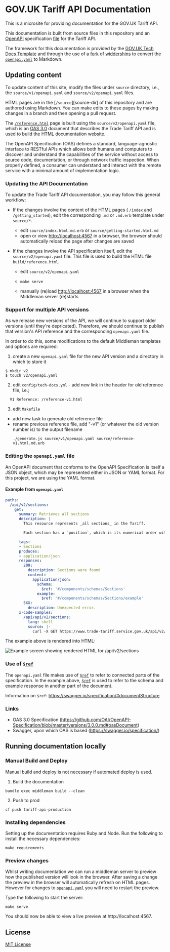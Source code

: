 # GOV.UK Tariff API Documentation

This is a microsite for providing documentation for the GOV.UK Tariff API.

This documentation is built from source files in this repository and an
[OpenAPI](https://github.com/OAI/OpenAPI-Specification) specification
[file](/v2/openapi.yaml) for the Tariff API.

The framework for this documentation
is provided by the [GOV.UK Tech Docs Template][tech-docs-template] and through
the use of a [fork][forked-widdershins] of [widdershins][widdershins] to
convert the [`openapi.yaml`][tariff-openapi] to Markdown.

## Updating content

To update content of this site, modify the files under `source` directory, i.e., the `source/v1/openapi.yaml` and `source/v2/openapi.yaml` files.

HTML pages are in the [`/source`][source-dir] of this repository and are authored using Markdown. You can make edits to these pages by making changes in a branch and then opening a pull request.

The [`/reference.html`](https://api.trade-tariff.service.gov.uk/#gov-uk-trade-tariff-api) page is built using the `source/v2/openapi.yaml` file, which is an [OAS 3.0](https://github.com/OAI/OpenAPI-Specification/blob/master/versions/3.0.0.md) document that describes the Trade Tariff API and is used to build the HTML documentation website.

The OpenAPI Specification (OAS) defines a standard, language-agnostic interface to RESTful APIs which allows both humans and computers to discover and understand the capabilities of the service without access to source code, documentation, or through network traffic inspection. When properly defined, a consumer can understand and interact with the remote service with a minimal amount of implementation logic.

### Updating the API Documentation

To update the Trade Tariff API documentation, you may follow this general workflow:

-  If the changes involve the content of the HTML pages ( `/index` and  `/getting_started`), edit the corresponding `.md` or `.md.erb` template under `source/*`.

    -   edit `source/index.html.md.erb` or  `source/getting-started.html.md`
    -   open or view [http://localhost:4567](http://localhost:4567) in a browser, the browser should automatically reload the page after changes are saved

-  If the changes involve the API specification itself, edit the `source/v2/openapi.yaml` file. This file is used to build the HTML file `build/reference.html`.

    -   edit `source/v2/openapi.yaml`
    -   ```
        make serve
        ```
    -   manually (re)load [http://localhost:4567](http://localhost:4567) in a browser when the Middleman server (re)starts

### Support for multiple API versions

As we release new versions of the API, we will continue to support older versions (until they're depricated).  Therefore, we should continue to publish that version's API reference and the corresponding `openapi.yaml` file.

In order to do this, some modifications to the default Middleman templates and options are required:

1.  create a new `openapi.yaml` file for the new API version and a directory in which to store it
  ```
  $ mkdir v2
  $ touch v2/openapi.yaml
  ```

2.  edit `config/tech-docs.yml` - add new link in the header for old reference file, i.e.;
  ```
    V1 Reference: /reference-v1.html
  ```

3.  edit `Makefile` 
  - add new task to generate old reference file
  - rename previous reference file, add "-v1" (or whatever the old version number is) to the output filename
    ```
    ./generate.js source/v1/openapi.yaml source/reference-v1.html.md.erb
    ```

### Editing the `openapi.yaml` file

An OpenAPI document that conforms to the OpenAPI Specification is itself a JSON object, which may be represented either in JSON or YAML format. For this project, we are using the YAML format.

#### Example from `openapi.yaml`

```yaml
paths:
  /api/v2/sections:
    get:
      summary: Retrieves all sections
      description: |
        This resource represents _all sections_ in the Tariff.

        Each section has a `position`, which is its numerical order within the Tariff, and a `section_id`, which is a unique record identifier.

      tags:
      - Sections
      produces:
      - application/json
      responses:
        200:
          description: Sections were found
          content:
            application/json:
              schema:
                $ref: '#/components/schemas/Sections'
              example:
                $ref: '#/components/schemas/Sections/example'
        5XX:
          description: Unexpected error.
      x-code-samples:
        /api/api/v2/sections:
          lang: shell
          source: |-
            curl -X GET https://www.trade-tariff.service.gov.uk/api/v2/sections

```

The example above is rendered into HTML:

![Example screen showing rendered HTML for /api/v2/sections](build/images/example-1.png "Example of Section onbject in the documentation")

### Use of [`$ref`](https://swagger.io/specification/#documentStructure)

The `openapi.yaml` file makes use of [`$ref`](https://swagger.io/specification/#documentStructure) to refer to connected parts of the specification. In the example above, [`$ref`](https://swagger.io/specification/#documentStructure) is used to refer to the schema and example response in another part of the document.

Information on `$ref`: https://swagger.io/specification/#documentStructure

### Links

- OAS 3.0 Specification (https://github.com/OAI/OpenAPI-Specification/blob/master/versions/3.0.0.md#oasDocument)
- Swagger, upon which OAS is based (https://swagger.io/specification/)

## Running documentation locally

### Manual Build and Deploy

Manual build and deploy is not necessary if automated deploy is used.

1.  Build the documentation

```
bundle exec middleman build --clean
```

2.  Push to prod

```
cf push tariff-api-production
```

### Installing dependencies

Setting up the documentation requires Ruby and Node. Run the following to install the necessary dependencies:

```
make requirements
```

### Preview changes

Whilst writing documentation we can run a middleman server to preview how the
published version will look in the browser. After saving a change the preview in
the browser will automatically refresh on HTML pages. However for changes to
[`openapi.yaml`][tariff-openapi] you will need to restart the preview.

Type the following to start the server:

```
make serve
```

You should now be able to view a live preview at http://localhost:4567.


## License

[MIT License](LICENSE)

[forked-widdershins]: https://github.com/alphagov/widdershins
[widdershins]: https://github.com/Mermade/widdershins
[tariff-openapi]: https://github.com/bitzesty/trade-tariff-api-docs/tree/master/source/v2/openapi.yaml
[tech-docs-template]: https://github.com/alphagov/tech-docs-template
